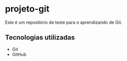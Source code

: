 # projeto-git
Este é um repositório de teste para o aprendizando de Git.

## Tecnologias utilizadas
- Git
- GitHub

